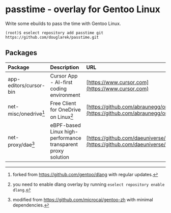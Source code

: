 passtime - overlay for Gentoo Linux
==================================

Write some ebuilds to pass the time with Gentoo Linux.

```
(root)$ eselect repository add passtime git https://github.com/douglarek/passtime.git
```

## Packages<a name="packages"></a>

| Package                      | Description                                                   | URL                                                                                |
| :--------------------------- | :------------------------------------------------------------ | :----------------------------------------------------------------------------------|
| app-editors/cursor-bin       | Cursor App - AI-first coding environment                      | [https://www.cursor.com](https://www.cursor.com)                                   |
| net-misc/onedrive[^1]        | Free Client for OneDrive on Linux[^2]                         | [https://github.com/abraunegg/onedrive](https://github.com/abraunegg/onedrive)     |
| net-proxy/dae[^3]            | eBPF-based Linux high-performance transparent proxy solution  | [https://github.com/daeuniverse/dae](https://github.com/daeuniverse/dae)           |

[^1]: forked from https://github.com/gentoo/dlang with regular updates.
[^2]: you need to enable dlang overlay by running `eselect repository enable dlang`.
[^3]: modified from https://github.com/microcai/gentoo-zh with minimal dependencies.

